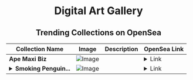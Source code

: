 <div align="center">

# Digital Art Gallery

## Trending Collections on OpenSea

| Collection Name                       | Image                                                                                     | Description                       | OpenSea Link                                                                                          |
|---------------------------------------|-------------------------------------------------------------------------------------------|-----------------------------------|--------------------------------------------------------------------------------------------------------|
| **Ape Maxi Biz** | ![Image](https://i.seadn.io/s/raw/files/3e32cedae44ac7fcf2caeaa6be496c58.png?w=500&auto=format?w=200&auto=format) |  | <details><summary>Link</summary>[Ape Maxi Biz](https://opensea.io/collection/ape-maxi-biz)</details> |
| **<details><summary>Smoking Penguin...</summary>Smoking Penguin #1735</details>** | ![Image](https://i.seadn.io/s/raw/files/d0bce4fbd79c11d7aa55bd85581d7c3f.jpg?w=500&auto=format?w=200&auto=format) |  | <details><summary>Link</summary>[Smoking Penguin #1735](https://opensea.io/collection/smoking-penguin-1735)</details> |

</div>